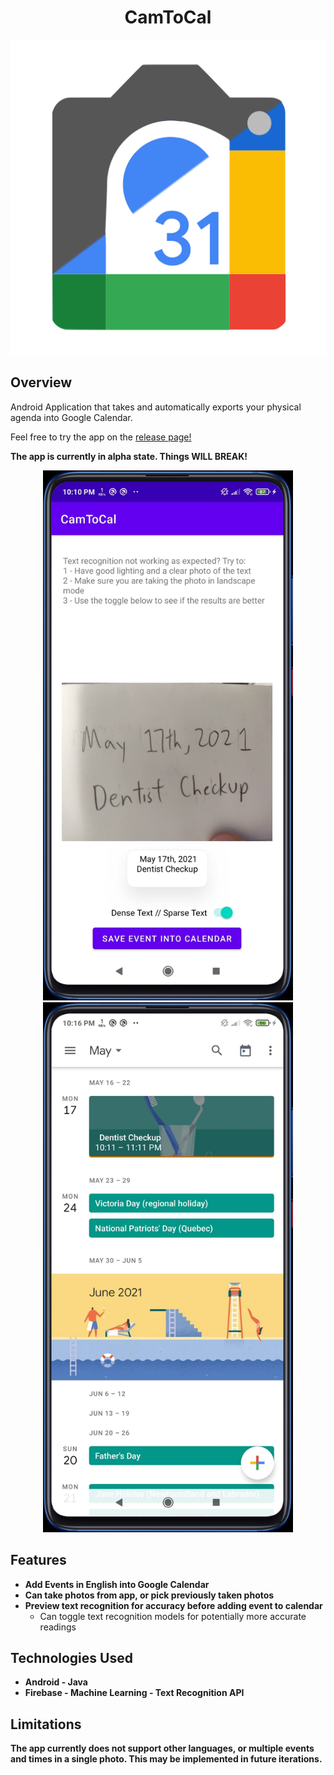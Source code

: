 <h1 align="center">CamToCal</h1>

<p align="center">
  <a href="https://github.com/K-zhao/CamToCal">
    <img src="img/camtocal.png"/>
  </a>
</p>

## Overview

Android Application that takes and automatically exports your physical agenda into Google Calendar.

Feel free to try the app on the [release page!](https://github.com/K-zhao/CamToCal/releases/)

**The app is currently in alpha state. Things WILL BREAK!**


<p align="center">
  <img src="img/demo0.jpg" width="400" />
  <img src="img/demo1.jpg" width="400" />
</p>

## Features
- **Add Events in English into Google Calendar**
- **Can take photos from app, or pick previously taken photos**
- **Preview text recognition for accuracy before adding event to calendar**
  - Can toggle text recognition models for potentially more accurate readings



## Technologies Used
- **Android - Java**
- **Firebase - Machine Learning - Text Recognition API**

## Limitations
**The app currently does not support other languages, or multiple events and times in a single photo.
This may be implemented in future iterations.**

